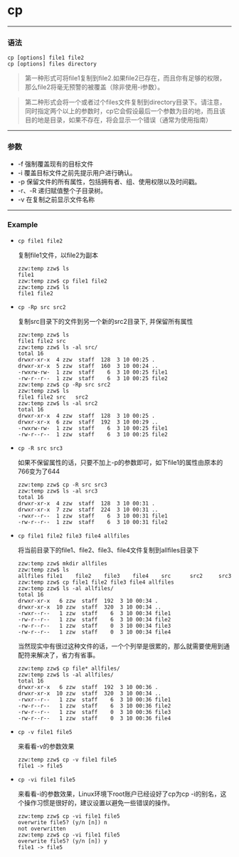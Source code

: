 cp
=====

***

### 语法

```
cp [options] file1 file2
cp [options] files directory
```

> 第一种形式可将file1复制到file2.如果file2已存在，而且你有足够的权限，那么file2将毫无预警的被覆盖（除非使用-i参数）。

> 第二种形式会将一个或者过个files文件复制到directory目录下。请注意，同时指定两个以上的参数时，cp它会假设最后一个参数为目的地，而且该目的地是目录，如果不存在，将会显示一个错误（通常为使用指南）

***

### 参数

* -f 强制覆盖现有的目标文件
* -i 覆盖目标文件之前先提示用户进行确认。
* -p 保留文件的所有属性，包括拥有者、组、使用权限以及时间戳。
* -r、-R 递归赋值整个子目录树。
* -v 在复制之前显示文件名称

***

### Example

* ```cp file1 file2```

    复制file1文件，以file2为副本

    ```
    zzw:temp zzw$ ls
    file1
    zzw:temp zzw$ cp file1 file2
    zzw:temp zzw$ ls
    file1 file2
    ```

* `cp -Rp src src2`

    复制src目录下的文件到另一个新的src2目录下, 并保留所有属性

    ```
    zzw:temp zzw$ ls
    file1 file2 src
    zzw:temp zzw$ ls -al src/
    total 16
    drwxr-xr-x  4 zzw  staff  128  3 10 00:25 .
    drwxr-xr-x  5 zzw  staff  160  3 10 00:24 ..
    -rwxrw-rw-  1 zzw  staff    6  3 10 00:25 file1
    -rw-r--r--  1 zzw  staff    6  3 10 00:25 file2
    zzw:temp zzw$ cp -Rp src src2
    zzw:temp zzw$ ls
    file1 file2 src   src2
    zzw:temp zzw$ ls -al src2
    total 16
    drwxr-xr-x  4 zzw  staff  128  3 10 00:25 .
    drwxr-xr-x  6 zzw  staff  192  3 10 00:29 ..
    -rwxrw-rw-  1 zzw  staff    6  3 10 00:25 file1
    -rw-r--r--  1 zzw  staff    6  3 10 00:25 file2
    ```

* `cp -R src src3`

    如果不保留属性的话，只要不加上-p的参数即可，如下file1的属性由原本的766变为了644

    ```
    zzw:temp zzw$ cp -R src src3
    zzw:temp zzw$ ls -al src3
    total 16
    drwxr-xr-x  4 zzw  staff  128  3 10 00:31 .
    drwxr-xr-x  7 zzw  staff  224  3 10 00:31 ..
    -rwxr--r--  1 zzw  staff    6  3 10 00:31 file1
    -rw-r--r--  1 zzw  staff    6  3 10 00:31 file2
    ```

* `cp file1 file2 file3 file4 allfiles`

    将当前目录下的file1、file2、file3、file4文件复制到allfiles目录下

    ```
    zzw:temp zzw$ mkdir allfiles
    zzw:temp zzw$ ls
    allfiles file1    file2    file3    file4    src      src2     src3
    zzw:temp zzw$ cp file1 file2 file3 file4 allfiles
    zzw:temp zzw$ ls -al allfiles/
    total 16
    drwxr-xr-x   6 zzw  staff  192  3 10 00:34 .
    drwxr-xr-x  10 zzw  staff  320  3 10 00:34 ..
    -rwxr--r--   1 zzw  staff    6  3 10 00:34 file1
    -rw-r--r--   1 zzw  staff    6  3 10 00:34 file2
    -rw-r--r--   1 zzw  staff    0  3 10 00:34 file3
    -rw-r--r--   1 zzw  staff    0  3 10 00:34 file4
    ```

    当然现实中有很过这种文件的话，一个个列举是很累的，那么就需要使用到通配符来解决了，省力有省事。

    ```
    zzw:temp zzw$ cp file* allfiles/
    zzw:temp zzw$ ls -al allfiles/
    total 16
    drwxr-xr-x   6 zzw  staff  192  3 10 00:36 .
    drwxr-xr-x  10 zzw  staff  320  3 10 00:34 ..
    -rwxr--r--   1 zzw  staff    6  3 10 00:36 file1
    -rw-r--r--   1 zzw  staff    6  3 10 00:36 file2
    -rw-r--r--   1 zzw  staff    0  3 10 00:36 file3
    -rw-r--r--   1 zzw  staff    0  3 10 00:36 file4
    ```

* `cp -v file1 file5`

    来看看-v的参数效果

    ```
    zzw:temp zzw$ cp -v file1 file5
    file1 -> file5
    ```

* `cp -vi file1 file5`

    来看看-i的参数效果，Linux环境下root账户已经设好了cp为cp -i的别名，这个操作习惯是很好的，建议设置以避免一些错误的操作。

    ```
    zzw:temp zzw$ cp -vi file1 file5
    overwrite file5? (y/n [n]) n
    not overwritten
    zzw:temp zzw$ cp -vi file1 file5
    overwrite file5? (y/n [n]) y
    file1 -> file5
    ```
